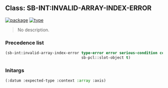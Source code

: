 ## Class: SB-INT:INVALID-ARRAY-INDEX-ERROR
[![package](https://img.shields.io/badge/Package-SB--INT-5f9ea0.svg?style=social&colorA=999999)](../) [![type](https://img.shields.io/badge/Type-Class-5f9ea0.svg?style=social&colorA=999999)](../#class) 

> No description.

### Precedence list
```cl
(sb-int:invalid-array-index-error type-error error serious-condition condition
                                  sb-pcl::slot-object t)
```
### Initargs
```cl
(:datum :expected-type :context :array :axis)
```
